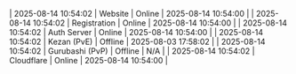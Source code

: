 | 2025-08-14 10:54:02 | Website | Online | 2025-08-14 10:54:00 |
| 2025-08-14 10:54:02 | Registration | Online | 2025-08-14 10:54:00 |
| 2025-08-14 10:54:02 | Auth Server | Online | 2025-08-14 10:54:00 |
| 2025-08-14 10:54:02 | Kezan (PvE) | Offline | 2025-08-03 17:58:02 |
| 2025-08-14 10:54:02 | Gurubashi (PvP) | Offline | N/A |
| 2025-08-14 10:54:02 | Cloudflare | Online | 2025-08-14 10:54:00 |
